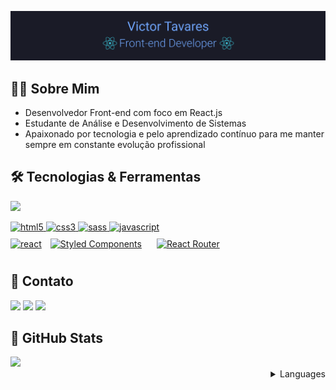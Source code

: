 ![Victor Tavares](./topo.png)

## 👨‍💻 Sobre Mim

 * Desenvolvedor Front-end com foco em React.js</br>
 * Estudante de Análise e Desenvolvimento de Sistemas</br> 
 * Apaixonado por tecnologia e pelo aprendizado contínuo para me manter sempre em constante evolução profissional 

## 🛠 Tecnologias & Ferramentas

<div>
  <img src="https://badgen.net/badge/icon/git?icon=git&label" />
 
  <a href="https://www.w3.org/html/" target="_blank"> <img src="https://img.shields.io/badge/HTML5-1A1B27?style=for-the-badge&logo=html5&logoColor=ffa200" alt="html5" height="30"/> </a>
  <a href="https://www.w3schools.com/css/" target="_blank"> <img src="https://img.shields.io/badge/CSS3-1A1B27?style=for-the-badge&logo=css3&logoColor=1fafed" alt="css3" height="30"/> </a>
  <a href="https://sass-lang.com" target="_blank"> <img src="https://img.shields.io/badge/Sass-1A1B27?style=for-the-badge&logo=sass&logoColor=ff70ec" alt="sass" height="30"/> </a>
  <a href="https://developer.mozilla.org/en-US/docs/Web/JavaScript" target="_blank"> <img src="https://img.shields.io/badge/JavaScript-1A1B27?style=for-the-badge&logo=javascript&logoColor=F7DF1E" alt="javascript" height="30"/> </a> </br>
  <a href="https://reactjs.org/" target="_blank"> <img src="https://img.shields.io/badge/React-1A1B27?style=for-the-badge&logo=react&logoColor=61DAFB" alt="react" height="30"/></a> 
  <a href="https://styled-components.com/" target="_blank"><img style="margin: 10px" src="https://img.shields.io/badge/styled--components-1A1B27?style=for-the-badge&logo=styled-components&logoColor=ff70ec" alt="Styled Components" height="30" /></a>
    <a href="https://reactrouter.com/" target="_blank"><img style="margin: 10px" src="https://img.shields.io/badge/React_Router-1A1B27?style=for-the-badge&logo=react-router&logoColor=e60e44" alt="React Router" height="30" /></a>
</div>

## 📩 Contato

<div>
  <a href="https://github.com/victortavaresdev"><img src="https://img.shields.io/badge/GitHub-100000?style=for-the-badge&logo=github&logoColor=white"  height="30" /></a>
 <a href="mailto:victortavaresdev@gmail.com"><img src="https://img.shields.io/badge/Gmail-D14836?style=for-the-badge&logo=gmail&logoColor=white"  height="30" /></a>
 <a href="https://www.linkedin.com/in/victor-tavares-dev/"><img src="https://img.shields.io/badge/LinkedIn-0077B5?style=for-the-badge&logo=linkedin&logoColor=white"  height="30" /></a>
</div>

## 🤖 GitHub Stats

<div>
  <img src="https://github-readme-stats.vercel.app/api?username=victortavaresdev&show_icons=true&theme=tokyonight" />  
</div>

<details>
<summary align="right">Languages</summary>
<table align="right">
 <tr><td><a href="README_en.md">English</a></td></tr>
 <tr><td><a href="README.md">Português</a></td></tr>
</table>
</details>



 
